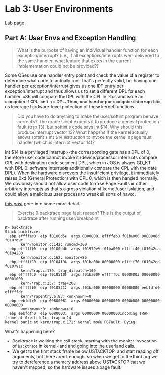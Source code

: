 # Lab 3: User Environments

[Lab page](https://pdos.csail.mit.edu/6.828/2016/labs/lab3/)

## Part A: User Envs and Exception Handling
>What is the purpose of having an individual handler function for each exception/interrupt? (i.e., if all exceptions/interrupts were delivered to the same handler, what feature that exists in the current implementation could not be provided?)

Some OSes use one handler entry point and check the value of a register to determine what code to actually run. That's perfectly valid, but having one handler per exception/interrupt gives us one IDT entry per exception/interrupt and thus allows us to set a different DPL for each handler. x86 will compare the DPL with the CPL in %cs and issue an exception if CPL isn't <= DPL. Thus, one handler per exception/interrupt lets us leverage hardware-level protection of these kernel functions.

>Did you have to do anything to make the user/softint program behave correctly? The grade script expects it to produce a general protection fault (trap 13), but softint's code says int $14. Why should this produce interrupt vector 13? What happens if the kernel actually allows softint's int $14 instruction to invoke the kernel's page fault handler (which is interrupt vector 14)?

int $14 is a privileged interrupt--the corresponding gate has a DPL of 0, therefore user code cannot invoke it (device/processor interrupts compare CPL with destination code segment DPL, which in JOS is always GD_KT with DPL 0; software interrupts additionally compare the CPL with the gate DPL). When the hardware discovers the insufficient privilege, it immediately raises 0xd (General Protection) with CPL 0, which is then handled normally. We obviously should not allow user code to raise Page Faults or other arbitrary interrupts as that's a gross violation of kernel/user isolation, and could allow a malicious user process to wreak all sorts of havoc.

[this post](http://duartes.org/gustavo/blog/post/cpu-rings-privilege-and-protection/) goes into some more detail.

>Exercise 9 backtrace page fault reason?
This is the output of backtrace after running user/breakpoint:

```
K> backtrace
Stack backtrace:
  ebp effffe90  eip f0100d5e  args 00000001 effffeb0 f01ba000 0000000d f0107d9c
       kern/monitor.c:142: runcmd+300
  ebp efffff00  eip f0100ddb  args f01979e9 f01ba000 efffff40 f01042ca f0104280
       kern/monitor.c:162: monitor+86
  ebp efffff30  eip f0104f98  args f01ba000 00000000 efffff70 f01042ed f010791c
       kern/trap.c:179: trap_dispatch+109
  ebp efffff70  eip f0105100  args f01ba000 efffffbc 00000003 00000000 00001000
       kern/trap.c:237: trap+208
  ebp efffffb0  eip f0105212  args f01ba000 00000000 00000000 eebfdfd0 efffffdc
       kern/trapentry.S:83: <unknown>+0
  ebp eebfdfd0  eip 00800083  args 00000000 00000000 00000000 00000000 00000000
       <unknown>:0: <unknown>+0
  ebp eebfdff0  eip 00800031  args 00000000 00000000Incoming TRAP frame at 0xeffffe1c, trapno 14
kernel panic at kern/trap.c:172: Kernel mode PGFault! Dying!
```
What's happening here?
- Backtrace is walking the call stack, starting with the monitor invocation of `backtrace` in kernel-land and going into the userland calls.
- We get to the first stack frame below USTACKTOP, and start reading off arguments, but there aren't enough, so when we get to the third arg we try to dereference a memory address above USTACKTOP that we haven't mapped, so the hardware issues a page fault.

